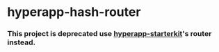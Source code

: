 # hyperapp-hash-router

### This project is deprecated use [hyperapp-starterkit](https://github.com/whaaaley/hyperapp-starterkit)'s router instead.
